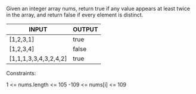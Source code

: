 Given an integer array nums, return true if any value appears at least twice in the array, and return false if every element is distinct.

 INPUT                    |    OUTPUT
 -------------------------|-----------------
 [1,2,3,1]                |    true
 [1,2,3,4]                |    false
 [1,1,1,3,3,4,3,2,4,2]    |    true
 

Constraints:

1 <= nums.length <= 105
-109 <= nums[i] <= 109